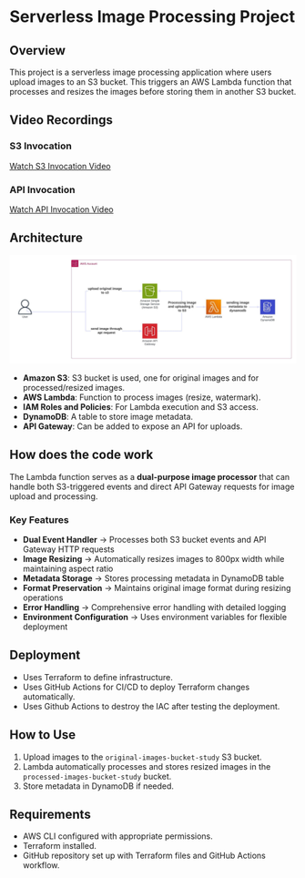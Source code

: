 # Serverless Image Processing Project

## Overview
This project is a serverless image processing application where users upload images to an S3 bucket. This triggers an AWS Lambda function that processes and resizes the images before storing them in another S3 bucket.

## Video Recordings

### S3 Invocation
[Watch S3 Invocation Video](https://drive.google.com/file/d/1u1FUXSOu-yGPbsoXMOtUw5pe80eY-ztD/view?usp=sharing)

### API Invocation  
[Watch API Invocation Video](https://drive.google.com/file/d/1jybm7-7AVurLiFHrGfOUU9vFzyKvONq_/view?usp=sharing)

## Architecture
![diagram Image](diagram.jpeg)
- **Amazon S3**: S3 bucket is used, one for original images and for processed/resized images.
- **AWS Lambda**: Function to process images (resize, watermark).
- **IAM Roles and Policies**: For Lambda execution and S3 access.
- **DynamoDB**: A table to store image metadata.
- **API Gateway**: Can be added to expose an API for uploads.

## How does the code work
The Lambda function serves as a **dual-purpose image processor** that can handle both S3-triggered events and direct API Gateway requests for image upload and processing.

  ### Key Features
  -  **Dual Event Handler** → Processes both S3 bucket events and API Gateway HTTP requests
  -  **Image Resizing** → Automatically resizes images to 800px width while maintaining aspect ratio
  -  **Metadata Storage** → Stores processing metadata in DynamoDB table
  -  **Format Preservation** → Maintains original image format during resizing operations
  -  **Error Handling** → Comprehensive error handling with detailed logging
  -  **Environment Configuration** → Uses environment variables for flexible deployment

## Deployment
- Uses Terraform to define infrastructure.
- Uses GitHub Actions for CI/CD to deploy Terraform changes automatically.
- Uses Github Actions to destroy the IAC after testing the deployment.

## How to Use
1. Upload images to the `original-images-bucket-study` S3 bucket.
2. Lambda automatically processes and stores resized images in the `processed-images-bucket-study` bucket.
3. Store metadata in DynamoDB if needed.

## Requirements
- AWS CLI configured with appropriate permissions.
- Terraform installed.
- GitHub repository set up with Terraform files and GitHub Actions workflow.
